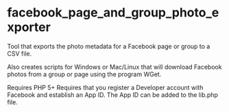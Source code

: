 # facebook_page_and_group_photo_exporter
Tool that exports the photo metadata for a Facebook page or group to a CSV file.  

Also creates scripts for Windows or Mac/Linux that will download Facebook photos
from a group or page using the program WGet.

Requires PHP 5+
Requires that you register a Developer account with Facebook and
establish an App ID.  The App ID can be added to the lib.php file.
